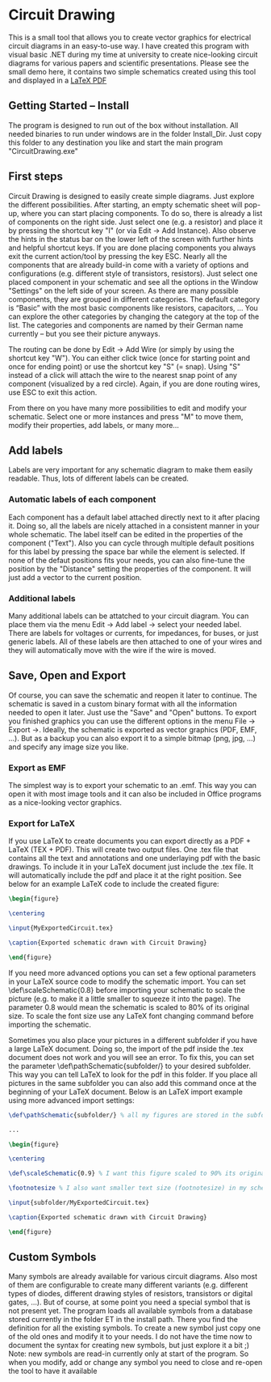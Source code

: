 # Circuit Drawing
This is a small tool that allows you to create vector graphics for electrical circuit diagrams in an easy-to-use way. I have created this program with visual basic .NET during my time at university to create nice-looking circuit diagrams for various papers and scientific presentations. Please see the small demo here, it contains two simple schematics created using this tool and displayed in a [LaTeX PDF](/Demo/Demo.pdf)

## Getting Started – Install
The program is designed to run out of the box without installation. All needed binaries to run under windows are in the folder Install_Dir. Just copy this folder to any destination you like and start the main program "CircuitDrawing.exe"

## First steps 
Circuit Drawing is designed to easily create simple diagrams. Just explore the different possibilities. After starting, an empty schematic sheet will pop-up, where you can start placing components. To do so, there is already a list of components on the right side. Just select one (e.g. a resistor) and place it by pressing the shortcut key "I" (or via Edit -> Add Instance). Also observe the hints in the status bar on the lower left of the screen with further hints and helpful shortcut keys. If you are done placing components you always exit the current action/tool by pressing the key ESC. Nearly all the components that are already build-in come with a variety of options and configurations (e.g. different style of transistors, resistors). Just select one placed component in your schematic and see all the options in the Window "Settings" on the left side of your screen. As there are many possible components, they are grouped in different categories. The default category is “Basic” with the most basic components like resistors, capacitors, … You can explore the other categories by changing the category at the top of the list. The categories and components are named by their German name currently – but you see their picture anyways.  

The routing can be done by Edit -> Add Wire (or simply by using the shortcut key "W"). You can either click twice (once for starting point and once for ending point) or use the shortcut key "S" (= snap). Using "S" instead of a click will attach the wire to the nearest snap point of any component (visualized by a red circle). Again, if you are done routing wires, use ESC to exit this action. 

From there on you have many more possibilities to edit and modify your schematic. Select one or more instances and press "M" to move them, modify their properties, add labels, or many more… 

## Add labels
Labels are very important for any schematic diagram to make them easily readable. Thus, lots of different labels can be created.

### Automatic labels of each component
Each component has a default label attached directly next to it after placing it. Doing so, all the labels are nicely attached in a consistent manner in your whole schematic. The label itself can be edited in the properties of the component ("Text"). Also you can cycle through multiple default positions for this label by pressing the space bar while the element is selected. If none of the defaut positions fits your needs, you can also fine-tune the position by the "Distance" setting the properties of the component. It will just add a vector to the current position.

### Additional labels
Many additional labels can be attatched to your circuit diagram. You can place them via the menu Edit -> Add label -> select your needed label. There are labels for voltages or currents, for impedances, for buses, or just generic labels. 
All of these labels are then attached to one of your wires and they will automatically move with the wire if the wire is moved. 

## Save, Open and Export
Of course, you can save the schematic and reopen it later to continue. The schematic is saved in a custom binary format with all the information needed to open it later. Just use the "Save" and "Open" buttons.
To export you finished graphics you can use the different options in the menu File -> Export ->. Ideally, the schematic is exported as vector graphics (PDF, EMF, ...). But as a backup you can also export it to a simple bitmap (png, jpg, ...) and specify any image size you like.

### Export as EMF
The simplest way is to export your schematic to an .emf. This way you can open it with most image tools and it can also be included in Office programs as a nice-looking vector graphics.

### Export for LaTeX
If you use LaTeX to create documents you can export directly as a PDF + LaTeX (TEX + PDF). This will create two output files. One .tex file that contains all the text and annotations and one underlaying pdf with the basic drawings. To include it in your LaTeX document just include the .tex file. It will automatically include the pdf and place it at the right position. See below for an example LaTeX code to include the created figure:

```latex
\begin{figure}

\centering

\input{MyExportedCircuit.tex}

\caption{Exported schematic drawn with Circuit Drawing}

\end{figure}
```

If you need more advanced options you can set a few optional parameters in your LaTeX source code to modify the schematic import. You can set \def\scaleSchematic{0.8} before importing your schematic to scale the picture (e.g. to make it a little smaller to squeeze it into the page). The parameter 0.8 would mean the schematic is scaled to 80% of its original size. To scale the font size use any LaTeX font changing command before importing the schematic.

Sometimes you also place your pictures in a different subfolder if you have a large LaTeX document. Doing so, the import of the pdf inside the .tex document does not work and you will see an error. To fix this, you can set the parameter \def\pathSchematic{subfolder/} to your desired subfolder. This way you can tell LaTeX to look for the pdf in this folder. If you place all pictures in the same subfolder you can also add this command once at the beginning of your LaTeX document. Below is an LaTeX import example using more advanced import settings:

```latex
\def\pathSchematic{subfolder/} % all my figures are stored in the subfolder "subfolder/"

...

\begin{figure}

\centering

\def\scaleSchematic{0.9} % I want this figure scaled to 90% its original size

\footnotesize % I also want smaller text size (footnotesize) in my schematic drawing

\input{subfolder/MyExportedCircuit.tex}

\caption{Exported schematic drawn with Circuit Drawing}

\end{figure}
```

## Custom Symbols

Many symbols are already available for various circuit diagrams. Also most of them are configurable to create many different variants (e.g. different types of diodes, different drawing styles of resistors, transistors or digital gates, …). But of course, at some point you need a special symbol that is not present yet. The program loads all available symbols from a database stored currently in the folder ET in the install path. There you find the definition for all the existing symbols. To create a new symbol just copy one of the old ones and modify it to your needs. I do not have the time now to document the syntax for creating new symbols, but just explore it a bit ;)
Note: new symbols are read-in currently only at start of the program. So when you modify, add or change any symbol you need to close and re-open the tool to have it available
